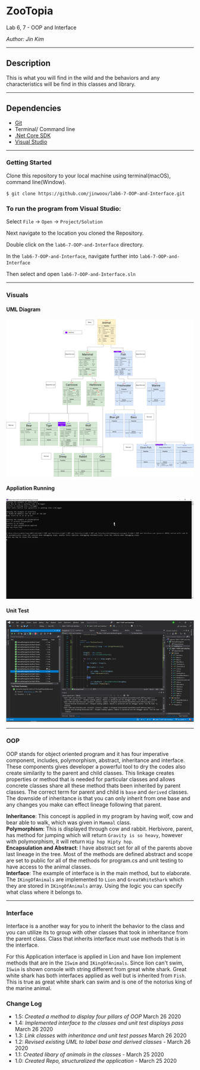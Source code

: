 # ZooTopia

Lab 6, 7 - OOP and Interface

*Author: Jin Kim*

----

## Description

This is what you will find in the wild and the behaviors and any characteristics will be find in this classes and library.

---
## Dependencies

- [Git](https://git-scm.com/)
- Terminal/ Command line
- [.Net Core SDK](https://dotnet.microsoft.com/download)
- [Visual Studio](https://docs.microsoft.com/en-us/visualstudio/releases/2019/release-notes)

---
### Getting Started
Clone this repository to your local machine using terminal(macOS), command line(Window).

```
$ git clone https://github.com/jinwoov/lab6-7-OOP-and-Interface.git
```

### To run the program from Visual Studio:
Select ```File``` -> ```Open``` -> ```Project/Solution```

Next navigate to the location you cloned the Repository.

Double click on the ```lab6-7-OOP-and-Interface``` directory.

In the `lab6-7-OOP-and-Interface`, navigate further into `lab6-7-OOP-and-Interface`

Then select and open ```lab6-7-OOP-and-Interface.sln```

---
### Visuals

#### UML Diagram
![UML Diagram](./assets/images/Heirchy.png)

#### Appliation Running
![Application](./assets/images/Application-Run.png)

#### Unit Test
![Unit testing pass](./assets/images/unit-testing.png)

---

### OOP
OOP stands for object oriented program and it has four imperative component, includes, polymorphism, abstract, inheritance and interface. These components gives developer a powerful tool to dry the codes also create similarity to the parent and child classes. This linkage creates properties or method that is needed for particular classes and allows concrete classes share all these method thats been inherited by parent classes. The correct term for parent and child is `base` and `derived` classes. The downside of inheritance is that you can only inherit from one base and any changes you make can effect lineage following that parent. 

**Inheritance**: This concept is applied in my program by having wolf, cow and bear able to walk, which was given in `Mammal` class.  
**Polymorphism**: This is displayed through cow and rabbit. Herbivore, parent, has method for jumping which will return `Gravity is so heavy`, however with polymorphism, it will return `Hip hop Hipty hop`.  
**Encapsulation and Abstract**: I have abstract set for all of the parents above last lineage in the tree. Most of the methods are defined abstract and scope are set to public for all of the methods for program.cs and unit testing to have access to the animal classes.  
**Interface**: The example of interface is in the main method, but to elaborate. The `IKingOfAnimals` are implemented to `Lion` and `GreatWhiteShark` which they are stored in `IKingOfAnimals` array. Using the logic you can specify what class where it belongs to.  

---
### Interface 
Interface is a another way for you to inherit the behavior to the class and you can utilize its to group with other classes that took in inheritance from the parent class. Class that inherits interface must use methods that is in the interface. 

For this Application interface is applied in Lion and have lion implement methods that are in the `ISwim` and `IKingOfAnimals`. Since lion can't swim, `ISwim` is shown console with string different from great white shark. Great white shark has both interfaces applied as well but is inherited from `Fish`. This is true as great white shark can swim and is one of the notorius king of the marine animal. 

### Change Log
- 1.5: *Created a method to display four pillars of OOP* March 26 2020
- 1.4: *Implemented interface to the classes and unit test displays pass* March 26 2020
- 1.3: *Link classes with inheritance and unit test passes* March 26 2020
- 1.2: *Revised existing UML to label base and derived classes* - March 26 2020
- 1.1: *Created libary of animals in the classes* - March 25 2020  
- 1.0: *Created Repo, structuralized the application* - March 25 2020  